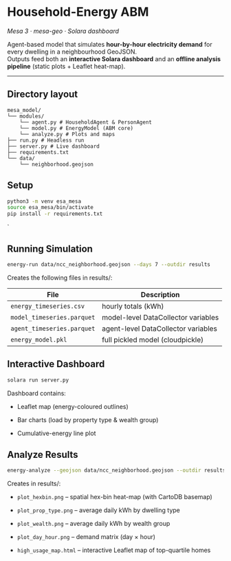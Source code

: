 # Household-Energy ABM  
*Mesa 3 · mesa-geo · Solara dashboard*

Agent-based model that simulates **hour-by-hour electricity demand** for every
dwelling in a neighbourhood GeoJSON.  
Outputs feed both an **interactive Solara dashboard** and an **offline
analysis pipeline** (static plots + Leaflet heat-map).

---

## Directory layout

```
mesa_model/
└── modules/
    └── agent.py # HouseholdAgent & PersonAgent
    └── model.py # EnergyModel (ABM core)
    └── analyze.py # Plots and maps
├── run.py # Headless run
├── server.py # Live dashboard
├── requirements.txt 
└── data/
    └── neighborhood.geojson
```

## Setup

```bash
python3 -m venv esa_mesa
source esa_mesa/bin/activate  
pip install -r requirements.txt
```
`
## Running Simulation

```bash
energy-run data/ncc_neighborhood.geojson --days 7 --outdir results
```

Creates the following files in results/:

| File                       | Description                         |
| -------------------------- | ----------------------------------- |
| `energy_timeseries.csv`    | hourly totals (kWh)                 |
| `model_timeseries.parquet` | model-level DataCollector variables |
| `agent_timeseries.parquet` | agent-level DataCollector variables |
| `energy_model.pkl`         | full pickled model (cloudpickle)    |

## Interactive Dashboard

```bash
solara run server.py 
```
Dashboard contains: 
* Leaflet map (energy-coloured outlines)

* Bar charts (load by property type & wealth group)

* Cumulative-energy line plot

## Analyze Results

```bash
energy-analyze --geojson data/ncc_neighborhood.geojson --outdir results
```
Creates in results/:

* `plot_hexbin.png` – spatial hex-bin heat-map (with CartoDB basemap)

* `plot_prop_type.png` – average daily kWh by dwelling type

* `plot_wealth.png` – average daily kWh by wealth group

* `plot_day_hour.png` – demand matrix (day × hour)

* `high_usage_map.html` – interactive Leaflet map of top-quartile homes